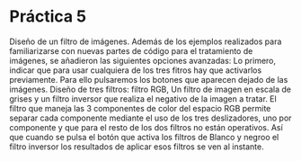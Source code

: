 # Práctica 5
Diseño de un filtro de imágenes.
Además de los ejemplos realizados para familiarizarse con nuevas partes de código para el tratamiento de imágenes, se añadieron las siguientes opciones avanzadas:
Lo primero, indicar que para usar cualquiera de los tres fitros hay que activarlos previamente. Para ello pulsaremos los botones que aparecen dejado de las imágenes. Diseño de tres filtros: filtro RGB, Un filtro de imagen en escala de grises y un filtro inversor que realiza el negativo de la imagen a tratar.
El filtro que maneja las 3 componentes de color del espacio RGB permite separar cada componente mediante el uso de los tres deslizadores, uno por componente y que para el resto de los dos filtros no están operativos. Así que cuando se pulsa el botón que activa los filtros de Blanco y negroo el filtro inversor los resultados de aplicar esos filtros  se ven al instante. 

